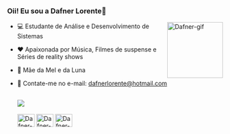 ### Oii! Eu sou a Dafner Lorente👋

  <img align="right" alt="Dafner-gif" height="130" width="130" src="https://i.picasion.com/pic92/3373ed9aef0117ef1e4e896cbb590b3c.gif">

- 💻 Estudante de Análise e Desenvolvimento de Sistemas
- ❤️ Apaixonada por Música, Filmes de suspense e Séries de reality shows
- 🐶 Mãe da Mel e da Luna
- 💬 Contate-me no e-mail: dafnerlorente@hotmail.com

  ##

  <div>
    <a href="https://www.linkedin.com/in/dafnerlorente/" target="_blank"><img src="https://img.shields.io/badge/-LinkedIn-%230077B5?style=for-the-badge&logo=linkedin&logoColor=White" target="_blank"></a>
  </div>

  <div style="display: inline_block"><br>
    <img align="center" Alt="Dafner-Javascript" height="30" width="40" src="https://cdn.jsdelivr.net/gh/devicons/devicon/icons/javascript/javascript-original.svg">
    <img align="center" Alt="Dafner-HTML" height="30" width="40" src="https://cdn.jsdelivr.net/gh/devicons/devicon/icons/html5/html5-original.svg">
    <img align="center" Alt="Dafner-CSS" height="30" width="40" src="https://cdn.jsdelivr.net/gh/devicons/devicon/icons/css3/css3-original.svg">
